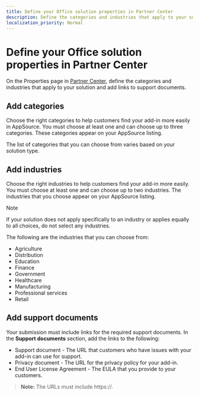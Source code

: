```yaml
---
title: Define your Office solution properties in Partner Center
description: Define the categories and industries that apply to your solution and add links to support documents.
localization_priority: Normal
---
```


# Define your Office solution properties in Partner Center

On the Properties page in [Partner Center](https://partner.microsoft.com/dashboard/office/overview), define the categories and industries that apply to your solution and add links to support documents.

## Add categories

Choose the right categories to help customers find your add-in more easily in AppSource. You must choose at least one and can choose up to three categories. These categories appear on your AppSource listing.

The list of categories that you can choose from varies based on your solution type. 

## Add industries

Choose the right industries to help customers find your add-in more easily. You must choose at least one and can choose up to two industries. The industries that you choose appear on your AppSource listing.

> [!NOTE] 
> If your solution does not apply specifically to an industry or applies equally to all choices, do not select any industries. 

The following are the industries that you can choose from:

- Agriculture
- Distribution
- Education
- Finance
- Government
- Healthcare
- Manufacturing
- Professional services
- Retail

## Add support documents

Your submission must include links for the required support documents. In the **Support documents** section, add the links to the following:

- Support document - The URL that customers who have issues with your add-in can use for support. 
- Privacy document - The URL for the privacy policy for your add-in. 
- End User License Agreement - The EULA that you provide to your customers.

>**Note:** The URLs must include https://. 